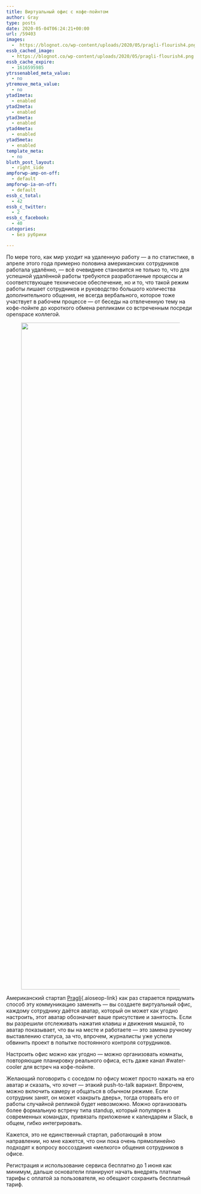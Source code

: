 ```yaml
---
title: Виртуальный офис с кофе-пойнтом
author: Gray
type: posts
date: 2020-05-04T06:24:21+00:00
url: /59403
images:
  -  https://blognot.co/wp-content/uploads/2020/05/pragli-flourish4.png
essb_cached_image:
  - https://blognot.co/wp-content/uploads/2020/05/pragli-flourish4.png
essb_cache_expire:
  - 1616595985
ytrssenabled_meta_value:
  - no
ytremove_meta_value:
  - no
ytad1meta:
  - enabled
ytad2meta:
  - enabled
ytad3meta:
  - enabled
ytad4meta:
  - enabled
ytad5meta:
  - enabled
template_meta:
  - no
bluth_post_layout:
  - right_side
ampforwp-amp-on-off:
  - default
ampforwp-ia-on-off:
  - default
essb_c_total:
  - 42
essb_c_twitter:
  - 2
essb_c_facebook:
  - 40
categories:
  - Без рубрики

---
```








По мере того, как мир уходит на удаленную работу — а по статистике, в апреле этого года примерно половина американских сотрудников работала удалённо, — всё очевиднее становится не только то, что для успешной удалённой работы требуются разработанные процессы и соответствующее техническое обеспечение, но и то, что такой режим работы лишает сотрудников и руководство большого количества дополнительного общения, не всегда вербального, которое тоже участвует в рабочем процессе — от беседы на отвлеченную тему на кофе-пойнте до короткого обмена репликами со встреченным посреди openspace коллегой. <figure class="wp-block-image size-large">

<img data-attachment-id="59404" data-permalink="https://blognot.co/59403/pragli-flourish4" data-orig-file="https://i0.wp.com/blognot.co/wp-content/uploads/2020/05/pragli-flourish4.png?fit=2159%2C1781&ssl=1" data-orig-size="2159,1781" data-comments-opened="1" data-image-meta="{&quot;aperture&quot;:&quot;0&quot;,&quot;credit&quot;:&quot;&quot;,&quot;camera&quot;:&quot;&quot;,&quot;caption&quot;:&quot;&quot;,&quot;created_timestamp&quot;:&quot;0&quot;,&quot;copyright&quot;:&quot;&quot;,&quot;focal_length&quot;:&quot;0&quot;,&quot;iso&quot;:&quot;0&quot;,&quot;shutter_speed&quot;:&quot;0&quot;,&quot;title&quot;:&quot;&quot;,&quot;orientation&quot;:&quot;0&quot;}" data-image-title="pragli-flourish4" data-image-description="" data-medium-file="https://i0.wp.com/blognot.co/wp-content/uploads/2020/05/pragli-flourish4.png?fit=300%2C247&ssl=1" data-large-file="https://i0.wp.com/blognot.co/wp-content/uploads/2020/05/pragli-flourish4.png?fit=740%2C611&ssl=1" width="2159" height="1781" src="https://i0.wp.com/blognot.co/wp-content/uploads/2020/05/pragli-flourish4.png?fit=740%2C611&ssl=1" alt="" class="wp-image-59404" srcset="https://i0.wp.com/blognot.co/wp-content/uploads/2020/05/pragli-flourish4.png?w=2159&ssl=1 2159w, https://i0.wp.com/blognot.co/wp-content/uploads/2020/05/pragli-flourish4.png?resize=300%2C247&ssl=1 300w, https://i0.wp.com/blognot.co/wp-content/uploads/2020/05/pragli-flourish4.png?resize=1024%2C845&ssl=1 1024w, https://i0.wp.com/blognot.co/wp-content/uploads/2020/05/pragli-flourish4.png?resize=768%2C634&ssl=1 768w, https://i0.wp.com/blognot.co/wp-content/uploads/2020/05/pragli-flourish4.png?resize=1536%2C1267&ssl=1 1536w, https://i0.wp.com/blognot.co/wp-content/uploads/2020/05/pragli-flourish4.png?resize=2048%2C1689&ssl=1 2048w, https://i0.wp.com/blognot.co/wp-content/uploads/2020/05/pragli-flourish4.png?resize=606%2C500&ssl=1 606w, https://i0.wp.com/blognot.co/wp-content/uploads/2020/05/pragli-flourish4.png?resize=800%2C660&ssl=1 800w, https://i0.wp.com/blognot.co/wp-content/uploads/2020/05/pragli-flourish4.png?w=1480&ssl=1 1480w" sizes="(max-width: 740px) 100vw, 740px" /> </figure> 

Американский стартап [Pragli][1]{.aioseop-link} как раз старается придумать способ эту коммуникацию заменить — вы создаете виртуальный офис, каждому сотруднику даётся аватар, который он может как угодно настроить, этот аватар обозначает ваше присутствие и занятость. Если вы разрешили отслеживать нажатия клавиш и движения мышкой, то аватар показывает, что вы на месте и работаете — это замена ручному выставлению статуса, за что, впрочем, журналисты уже успели обвинить проект в попытке постоянного контроля сотрудников. 

Настроить офис можно как угодно — можно организовать комнаты, повторяющие планировку реального офиса, есть даже канал #water-cooler для встреч на кофе-пойнте.

Желающий поговорить с соседом по офису может просто нажать на его аватар и сказать, что хочет —&nbsp;этакий push-to-talk вариант. Впрочем, можно включить камеру и общаться в обычном режиме. Если сотрудник занят, он может &#171;закрыть дверь&#187;, тогда оторвать его от работы случайной репликой будет невозможно. Можно организовать более формальную встречу типа standup, который популярен в современных командах, привязать приложение к календарям и Slack, в общем, гибко интегрировать.

Кажется, это не единственный стартап, работающий в этом направлении, но мне кажется, что они пока очень прямолинейно подходят к вопросу воссоздания &#171;мелкого&#187; общения сотрудников в офисе.&nbsp;

Регистрация и использование сервиса бесплатно до 1 июня как минимум, дальше основатели планируют начать внедрять платные тарифы с оплатой за пользователя, но обещают сохранить бесплатный тариф.

 [1]: https://pragli.com/